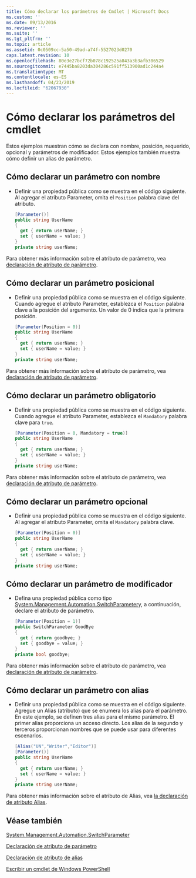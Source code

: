```yaml
---
title: Cómo declarar los parámetros de Cmdlet | Microsoft Docs
ms.custom: ''
ms.date: 09/13/2016
ms.reviewer: ''
ms.suite: ''
ms.tgt_pltfrm: ''
ms.topic: article
ms.assetid: 0c0509cc-5a50-49ad-a74f-5527023d0270
caps.latest.revision: 10
ms.openlocfilehash: 80e3e27bcf72b078c192525a843a3b3afb306529
ms.sourcegitcommit: e7445ba8203da304286c591ff513900ad1c244a4
ms.translationtype: MT
ms.contentlocale: es-ES
ms.lasthandoff: 04/23/2019
ms.locfileid: "62067930"
---
```

# <a name="how-to-declare-cmdlet-parameters"></a>Cómo declarar los parámetros del cmdlet

Estos ejemplos muestran cómo se declara con nombre, posición, requerido, opcional y parámetros de modificador. Estos ejemplos también muestra cómo definir un alias de parámetro.

## <a name="how-to-declare-a-named-parameter"></a>Cómo declarar un parámetro con nombre

- Definir una propiedad pública como se muestra en el código siguiente. Al agregar el atributo Parameter, omita el `Position` palabra clave del atributo.

    ```csharp
    [Parameter()]
    public string UserName
    {
      get { return userName; }
      set { userName = value; }
    }
    private string userName;
    ```

Para obtener más información sobre el atributo de parámetro, vea [declaración de atributo de parámetro](./parameter-attribute-declaration.md).

## <a name="how-to-declare-a-positional-parameter"></a>Cómo declarar un parámetro posicional

- Definir una propiedad pública como se muestra en el código siguiente. Cuando agregue el atributo Parameter, establezca el `Position` palabra clave a la posición del argumento. Un valor de 0 indica que la primera posición.

    ```csharp
    [Parameter(Position = 0)]
    public string UserName
    {
      get { return userName; }
      set { userName = value; }
    }
    private string userName;
    ```

Para obtener más información sobre el atributo de parámetro, vea [declaración de atributo de parámetro](./parameter-attribute-declaration.md).

## <a name="how-to-declare-a-mandatory-parameter"></a>Cómo declarar un parámetro obligatorio

- Definir una propiedad pública como se muestra en el código siguiente. Cuando agregue el atributo Parameter, establezca el `Mandatory` palabra clave para `true`.

    ```csharp
    [Parameter(Position = 0, Mandatory = true)]
    public string UserName
    {
      get { return userName; }
      set { userName = value; }
    }
    private string userName;
    ```

Para obtener más información sobre el atributo de parámetro, vea [declaración de atributo de parámetro](./parameter-attribute-declaration.md).

## <a name="how-to-declare-an-optional-parameter"></a>Cómo declarar un parámetro opcional

- Definir una propiedad pública como se muestra en el código siguiente. Al agregar el atributo Parameter, omita el `Mandatory` palabra clave.

    ```csharp
    [Parameter(Position = 0)]
    public string UserName
    {
      get { return userName; }
      set { userName = value; }
    }
    private string userName;
    ```

## <a name="how-to-declare-a-switch-parameter"></a>Cómo declarar un parámetro de modificador

- Defina una propiedad pública como tipo [System.Management.Automation.SwitchParameter](/dotnet/api/System.Management.Automation.SwitchParameter)y, a continuación, declare el atributo de parámetro.

    ```csharp
    [Parameter(Position = 1)]
    public SwitchParameter GoodBye
    {
      get { return goodbye; }
      set { goodbye = value; }
    }
    private bool goodbye;
    ```

Para obtener más información sobre el atributo de parámetro, vea [declaración de atributo de parámetro](./parameter-attribute-declaration.md).

## <a name="how-to-declare-a-parameter-with-aliases"></a>Cómo declarar un parámetro con alias

- Definir una propiedad pública como se muestra en el código siguiente. Agregue un Alias (atributo) que se enumera los alias para el parámetro. En este ejemplo, se definen tres alias para el mismo parámetro. El primer alias proporciona un acceso directo. Los alias de la segundo y terceros proporcionan nombres que se puede usar para diferentes escenarios.

    ```csharp
    [Alias("UN","Writer","Editor")]
    [Parameter()]
    public string UserName
    {
      get { return userName; }
      set { userName = value; }
    }
    private string userName;
    ```

Para obtener más información sobre el atributo de Alias, vea [la declaración de atributo Alias](./alias-attribute-declaration.md).

## <a name="see-also"></a>Véase también

[System.Management.Automation.SwitchParameter](/dotnet/api/System.Management.Automation.SwitchParameter)

[Declaración de atributo de parámetro](./parameter-attribute-declaration.md)

[Declaración de atributo de alias](./alias-attribute-declaration.md)

[Escribir un cmdlet de Windows PowerShell](./writing-a-windows-powershell-cmdlet.md)
